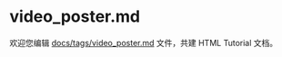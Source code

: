 video_poster.md
===

欢迎您编辑 <a target="__blank" href="https://github.com/jaywcjlove/html-tutorial/blob/master/docs/tags/video_poster.md">docs/tags/video_poster.md</a> 文件，共建 HTML Tutorial 文档。